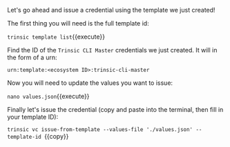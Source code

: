 Let's go ahead and issue a credential using the template we just created!

The first thing you will need is the full template id:

`trinsic template list`{{execute}}

Find the ID of the `Trinsic CLI Master` credentials we just created. It will in the form of a urn:

`urn:template:<ecosystem ID>:trinsic-cli-master`

Now you will need to update the values you want to issue:

`nano values.json`{{execute}}

Finally let's issue the credential (copy and paste into the terminal, then fill in your template ID):

`trinsic vc issue-from-template --values-file './values.json' --template-id `{{copy}}